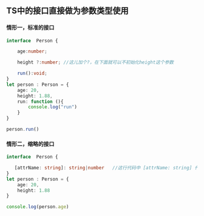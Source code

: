 ## TS中的接口直接做为参数类型使用



#### 情形一，标准的接口

```typescript
interface  Person {

    age:number;

    height ?:number; //这儿加个?，在下面就可以不初始化height这个参数

    run():void;
}
let person : Person = {
    age: 20,
    height: 1.88,
    run: function (){
        console.log("run")
    }
}

person.run()

```





#### 情形二，缩略的接口

```typescript
interface  Person {

   [attrName: string]: string|number   //这行代码中 [attrName: string] 代表任意多的属性，只要是字符串类型的都可以。string|number  代表限制属性的类型必须要是string或number
}
let person : Person = {
    age: 20,
    height: 1.88
}

console.log(person.age)




```

